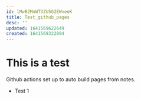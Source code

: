 ```yaml
---
id: lMwB2MnWT3ZU5G2EWveeK
title: Test_github_pages
desc: ''
updated: 1641569622649
created: 1641569322094
---
```


# This is a test

Github actions set up to auto build pages from notes.

- Test 1

